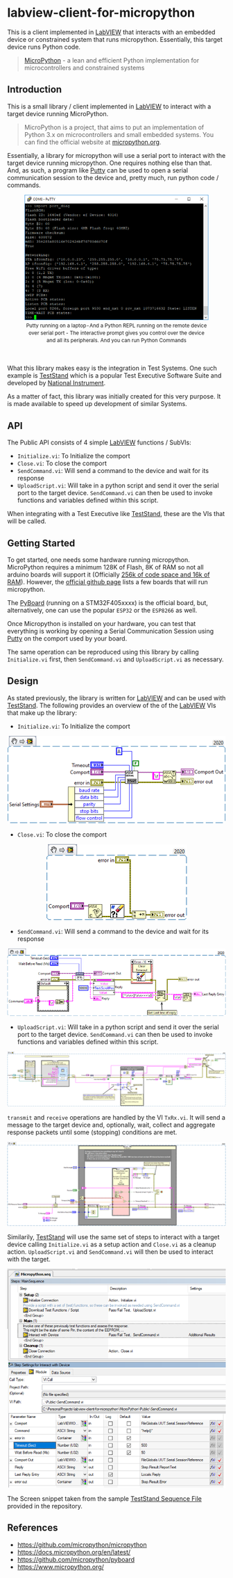 # labview-client-for-micropython
This is a client implemented in [LabVIEW](https://www.ni.com/en-za/shop/labview.html) that interacts with an embedded device or constrained system that runs micropython. Essentially, this target device runs Python code.

> [MicroPython](https://github.com/micropython/micropython)  - a lean and efficient Python implementation for microcontrollers and constrained systems 

## Introduction

This is a small library / client implemented in [LabVIEW](https://www.ni.com/en-za/shop/labview.html) to interact with a target device running MicroPython.

>MicroPython is a project, that aims to put an implementation of Python 3.x on microcontrollers and small embedded systems. You can find the official website at [micropython.org](micropython.org).


Essentially, a library for micropython will use a serial port to interact with the target device running micropython. One requires nothing else than that. And, as such, a program like [Putty](https://www.putty.org/) can be used to open a serial communication session to the device and, pretty much, run python code / commands.

<figure align="center">
  <img alt="Putty running on a laptop - And a Python REPL running on the remote device over serial port - The interactive prompt gives you control over the device and all its peripherals. And you can run Python Commands. LabVIEW can do the same." src="./Docs/Images/Putty.png">
  <figcaption align="center"><small>Putty running on a laptop - And a Python REPL running on the remote device over serial port - The interactive prompt gives you control over the device and all its peripherals. And you can run Python Commands</small></figcaption>
  <br/> <br/>
</figure>




What this library makes easy is the integration in Test Systems. One such example is [TestStand](https://www.ni.com/en-za/shop/electronic-test-instrumentation/application-software-for-electronic-test-and-instrumentation-category/what-is-teststand.html) which is a popular Test Executive Software Suite and developed by [National Instrument](https://www.ni.com). 

As a matter of fact, this library was initially created for this very purpose. It is made available to speed up development of similar Systems.


## API

The Public API consists of 4 simple [LabVIEW](https://www.ni.com/en-za/shop/labview.html) functions / SubVIs:
- ``Initialize.vi``: To Initialize the comport
- ``Close.vi``: To close the comport
- ``SendCommand.vi``: Will send a command to the device and wait for its response
- ``UploadScript.vi``: Will take in a python script and send it over the serial port to the target device. ``SendCommand.vi`` can then be used to invoke functions and variables defined within this script.

When integrating with a Test Executive like [TestStand](https://www.ni.com/en-za/shop/electronic-test-instrumentation/application-software-for-electronic-test-and-instrumentation-category/what-is-teststand.html), these are the VIs that will be called.



## Getting Started

To get started, one needs some hardware running micropython. MicroPython requires a minimum 128K of Flash, 8K of RAM so not all arduino boards will support it (Officially [256k of code space and 16k of RAM](https://www.micropython.org/)). However, the [official github page](https://github.com/micropython/micropython) lists a few boards that will run micropython. 

The [PyBoard](https://github.com/micropython/pyboard) (running on a STM32F405xxxx) is the official board, but, alternatively, one can use the popular ``ESP32`` or the ``ESP8266`` as well.

Once Micropython is installed on your hardware, you can test that everything is working by opening a Serial Communication Session using [Putty](https://www.putty.org/) on the comport used by your board. 

The same operation can be reproduced using this library by calling ``Initialize.vi`` first, then ``SendCommand.vi`` and ``UploadScript.vi`` as necessary.


## Design

As stated previously, the library is written for [LabVIEW](https://www.ni.com/en-za/shop/labview.html) and can be used with [TestStand](https://www.ni.com/en-za/shop/electronic-test-instrumentation/application-software-for-electronic-test-and-instrumentation-category/what-is-teststand.html).
The following provides an overview of the of the [LabVIEW](https://www.ni.com/en-za/shop/labview.html) VIs that make up the library:

- ``Initialize.vi``: To Initialize the comport

<p align="center">
  <img alt="LabVIEW VI to Initialize the comport to the micropython device" src="./Docs/Images/Initialize.png">
</p>



- ``Close.vi``: To close the comport

<p align="center">
  <img alt="LabVIEW VI to Closes the comport to the micropython device" src="./Docs/Images/Close.png">
</p>



- ``SendCommand.vi``: Will send a command to the device and wait for its response

<p align="center">
  <img alt="LabVIEW VI to Send a python command over the comport to the micropython device" src="./Docs/Images/SendCommand.png">
</p>



- ``UploadScript.vi``: Will take in a python script and send it over the serial port to the target device. ``SendCommand.vi`` can then be used to invoke functions and variables defined within this script.

<p align="center">
  <img alt="LabVIEW VI to Send a python script over the comport to the micropython device" src="./Docs/Images/UploadScript.png">
</p>



``transmit`` and ``receive`` operations are handled by the VI ``TxRx.vi``. It will send a message to the target device and, optionally, wait, collect and aggregate response packets until some (stopping) conditions are met.

<p align="center">
  <img alt="LabVIEW VI to Send and Receive function / VI to and from the micropython device" src="./Docs/Images/TxRx.png">
</p>



Similarily, [TestStand](https://www.ni.com/en-za/shop/electronic-test-instrumentation/application-software-for-electronic-test-and-instrumentation-category/what-is-teststand.html) will use the same set of steps to interact with a target device calling ``Initialize.vi`` as a setup action and ``Close.vi`` as a cleanup action. ``UploadScript.vi`` and ``SendCommand.vi`` will then be used to interact with the target.

<p align="center">
  <img alt="TestStand Sequence to use the micropython library / client and perform test against a target device, i.e. the micropython device" src="./Docs/Images/TestStand Sample.png">
</p>

The Screen snippet taken from the sample [TestStand Sequence File](./Examples/TestStand/Micropython.seq) provided in the repository.


## References

- https://github.com/micropython/micropython
- https://docs.micropython.org/en/latest/
- https://github.com/micropython/pyboard
- https://www.micropython.org/
